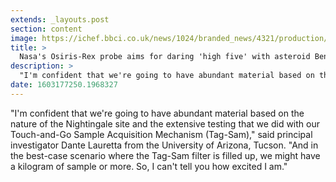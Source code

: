 ```yaml
--- 
extends: _layouts.post 
section: content 
image: https://ichef.bbci.co.uk/news/1024/branded_news/4321/production/_114958171_54592163.jpg 
title: > 
  Nasa's Osiris-Rex probe aims for daring 'high five' with asteroid Bennu 
description: > 
  "I'm confident that we're going to have abundant material based on the nature of the Nightingale site and the extensive testing that we did with our Touch-and-Go Sample Acquisition Mechanism (Tag-Sam)," said principal investigator Dante Lauretta from the University of Arizona, Tucson."And in the best-case scenario where the Tag-Sam filter is filled up, we might have a kilogram of sample or more.So, I can't tell you how excited I am." 
date: 1603177250.1968327 
--- 
```

<div><p>"I'm confident that we're going to have abundant material based on the nature of the Nightingale site and the extensive testing that we did with our Touch-and-Go Sample Acquisition Mechanism (Tag-Sam)," said principal investigator Dante Lauretta from the University of Arizona, Tucson. "And in the best-case scenario where the Tag-Sam filter is filled up, we might have a kilogram of sample or more. So, I can't tell you how excited I am." </p></div>